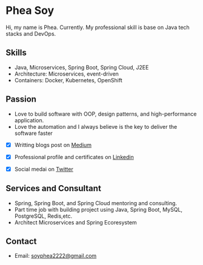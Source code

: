 # Phea Soy

Hi, my name is Phea. Currently. My professional skill is base on Java tech stacks and DevOps.

## Skills
- Java, Microservices, Spring Boot, Spring Cloud, J2EE
- Architecture: Microservices, event-driven
- Containers: Docker, Kubernetes, OpenShift

## Passion
- Love to build software with OOP, design patterns, and high-performance application.
- Love the automation and I always believe is the key to deliver the software faster

- [x] Writting blogs post on [Medium](https://medium.com/@soyphea)
- [x] Professional profile and certificates on [Linkedin](https://www.linkedin.com/in/pheasoy/) 
- [x] Social medai on [Twitter](https://twitter.com/pheasoyj) 


## Services and Consultant

- Spring, Spring Boot, and Spring Cloud mentoring and consulting.
- Part time job with building project using Java, Spring Boot, MySQL, PostgreSQL, Redis,etc.
- Architect Microservices and Spring Ecoresystem


## Contact
- Email: soyphea2222@gmail.com
